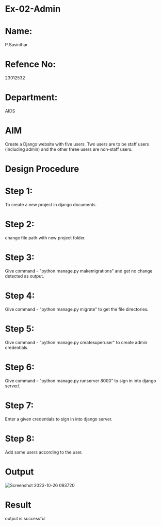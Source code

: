 # Ex-02-Admin
# Name:
P.Sasinthar
# Refence No:
23012532
# Department:
AIDS

# AIM
Create a Django website with five users. Two users are to be staff users (including admin) and the other three users are non-staff users.

# Design Procedure
# Step 1:
To create a new project in django documents.
# Step 2:
change file path with new project folder.
# Step 3:
Give command - "python manage.py makemigrations" and get no change detected as
output.
# Step 4:
Give command - "python manage.py migrate" to get the file directories.
# Step 5:
Give command - "python manage.py createsuperuser" to create admin credentials.
# Step 6:
Give command - "python manage.py runserver 8000" to sign in into django server/.
# Step 7:
Enter a given credentials to sign in into django server.
# Step 8:
Add some users according to the user.


# Output
![Screenshot 2023-10-26 093720](https://github.com/sasintharparanthaman/ODD2023-WT-Ex-02-Admin/assets/145743219/c8c1ac2a-52fe-4c1f-a2b1-5e0a3ae82165)


# Result
output is successful
